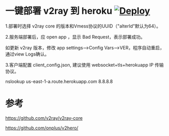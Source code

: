 # 一键部署 v2ray 到 heroku  [![Deploy](https://www.herokucdn.com/deploy/button.png)](https://heroku.com/deploy)

1.部署时选择 v2ray core 的版本和Vmess协议的UUID（"alterId"默认为64）。

2.服务端部署后，应 open app ，显示 Bad Request，表示部署成功。

  如更新 v2ray 版本，修改 app settings-->Config Vars-->VER，程序自动重启，通过view Logs确认。

3.客户端配置 client_config.json, 建议使用 websocket+tls+herokuapp IP 传输协议。

  nslookup  us-east-1-a.route.herokuapp.com 8.8.8.8

# 参考 
https://github.com/v2ray/v2ray-core

https://github.com/onplus/v2hero/
